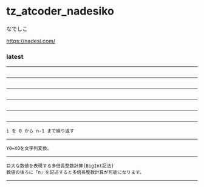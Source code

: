 # tz_atcoder_nadesiko

なでしこ

https://nadesi.com/

### latest

---
```

```
---
```

```
---
```

```
---
```

```
---
```

```
---
```
i を 0 から n-1 まで繰り返す
```
---
```
Y0=X0を文字列変換。
```
---
```
巨大な数値を表現する多倍長整数計算(BigInt記法)
数値の後ろに「n」を記述すると多倍長整数計算が可能になります。
```
---
